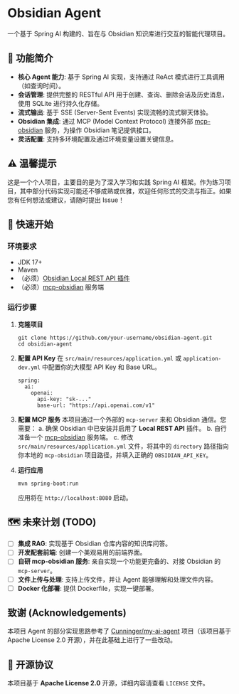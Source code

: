 # Obsidian Agent

一个基于 Spring AI 构建的、旨在与 Obsidian 知识库进行交互的智能代理项目。

## 🌟 功能简介

- **核心 Agent 能力**: 基于 Spring AI 实现，支持通过 ReAct 模式进行工具调用（如查询时间）。
- **会话管理**: 提供完整的 RESTful API 用于创建、查询、删除会话及历史消息，使用 SQLite 进行持久化存储。
- **流式输出**: 基于 SSE (Server-Sent Events) 实现流畅的流式聊天体验。
- **Obsidian 集成**: 通过 MCP (Model Context Protocol) 连接外部 [mcp-obsidian](https://github.com/MarkusPfundstein/mcp-obsidian) 服务，为操作 Obsidian 笔记提供接口。
- **灵活配置**: 支持多环境配置及通过环境变量设置关键信息。

## ⚠️ 温馨提示

这是一个个人项目，主要目的是为了深入学习和实践 Spring AI 框架。作为练习项目，其中部分代码实现可能还不够成熟或优雅，欢迎任何形式的交流与指正。如果您有任何想法或建议，请随时提出 Issue！

## 🚀 快速开始

### 环境要求

- JDK 17+
- Maven
- （必须）[Obsidian Local REST API 插件](https://github.com/coddingtonbear/obsidian-local-rest-api)
- （必须）[mcp-obsidian](https://github.com/MarkusPfundstein/mcp-obsidian) 服务端

### 运行步骤

1. **克隆项目**

   ```
   git clone https://github.com/your-username/obsidian-agent.git
   cd obsidian-agent
   ```

2. **配置 API Key** 在 `src/main/resources/application.yml` 或 `application-dev.yml` 中配置你的大模型 API Key 和 Base URL。

   ```
   spring:
     ai:
       openai:
         api-key: "sk-..."
         base-url: "https://api.openai.com/v1"
   ```

3. **配置 MCP 服务** 本项目通过一个外部的 `mcp-server` 来和 Obsidian 通信。您需要： a. 确保 Obsidian 中已安装并启用了 **Local REST API** 插件。 b. 自行准备一个 [mcp-obsidian](https://github.com/MarkusPfundstein/mcp-obsidian) 服务端。 c. 修改 `src/main/resources/application.yml` 文件，将其中的 `directory` 路径指向你本地的 `mcp-obsidian` 项目路径，并填入正确的 `OBSIDIAN_API_KEY`。
4. **运行应用**

   ```
   mvn spring-boot:run
   ```

   应用将在 `http://localhost:8080` 启动。

## 🗺️ 未来计划 (TODO)

- [ ] **集成 RAG**: 实现基于 Obsidian 仓库内容的知识库问答。
- [ ] **开发配套前端**: 创建一个美观易用的前端界面。
- [ ] **自研 mcp-obsidian 服务**: 亲自实现一个功能更完备的、对接 Obsidian 的 `mcp-server`。
- [ ] **文件上传与处理**: 支持上传文件，并让 Agent 能够理解和处理文件内容。
- [ ] **Docker 化部署**: 提供 Dockerfile，实现一键部署。

## 致谢 (Acknowledgements)

本项目 Agent 的部分实现思路参考了 [Cunninger/my-ai-agent](https://github.com/Cunninger/my-ai-agent) 项目（该项目基于 Apache License 2.0 开源），并在此基础上进行了一些改动。

## 📜 开源协议

本项目基于 **Apache License 2.0** 开源，详细内容请查看 `LICENSE` 文件。